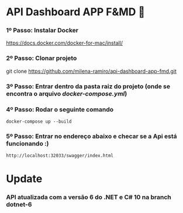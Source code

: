 # API Dashboard APP F&MD  :tada:

### 1º Passo: Instalar Docker
https://docs.docker.com/docker-for-mac/install/

### 2º Passo: Clonar projeto
git clone https://github.com/milena-ramiro/api-dashboard-app-fmd.git

### 3º Passo: Entrar dentro da pasta raiz do projeto (onde se encontra o arquivo *docker-compose.yml*)

### 4º Passo: Rodar o seguinte comando
``docker-compose up --build``

### 5º Passo: Entrar no endereço abaixo e checar se a Api está funcionando :)
``http://localhost:32033/swagger/index.html`` 

# Update
### API atualizada com a versão 6 do .NET e C# 10 na branch dotnet-6
